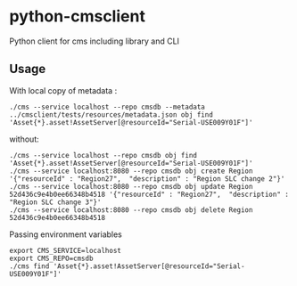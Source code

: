 # python-cmsclient

Python client for cms including library and CLI

## Usage

With local copy of metadata :    
```
./cms --service localhost --repo cmsdb --metadata ../cmsclient/tests/resources/metadata.json obj find 'Asset{*}.asset!AssetServer[@resourceId="Serial-USE009Y01F"]'
```

without:    
```
./cms --service localhost --repo cmsdb obj find 'Asset{*}.asset!AssetServer[@resourceId="Serial-USE009Y01F"]'
./cms --service localhost:8080 --repo cmsdb obj create Region '{"resourceId" : "Region27",  "description" : "Region SLC change 2"}'
./cms --service localhost:8080 --repo cmsdb obj update Region 52d436c9e4b0ee66348b4518 '{"resourceId" : "Region27",  "description" : "Region SLC change 3"}'
./cms --service localhost:8080 --repo cmsdb obj delete Region 52d436c9e4b0ee66348b4518 
```

Passing environment variables
```
export CMS_SERVICE=localhost
export CMS_REPO=cmsdb         
./cms find 'Asset{*}.asset!AssetServer[@resourceId="Serial-USE009Y01F"]'
```